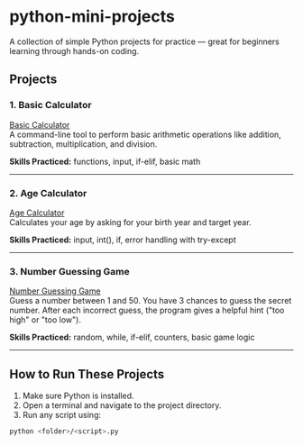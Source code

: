 # python-mini-projects
A collection of simple Python projects for practice — great for beginners learning through hands-on coding.

## Projects

### 1. Basic Calculator
[Basic Calculator](./basic_calculator/basic_calculator.py)  
A command-line tool to perform basic arithmetic operations like addition, subtraction, multiplication, and division.

**Skills Practiced:** functions, input, if-elif, basic math

---

### 2. Age Calculator
[Age Calculator](./age_calculator/age_calculator.py)  
Calculates your age by asking for your birth year and target year.

**Skills Practiced:** input, int(), if, error handling with try-except

---

### 3. Number Guessing Game
[Number Guessing Game](./Number_Guessing_Game/Number_Guessing_Game.py)  
Guess a number between 1 and 50. You have 3 chances to guess the secret number. After each incorrect guess, the program gives a helpful hint ("too high" or "too low").

**Skills Practiced:** random, while, if-elif, counters, basic game logic

---

## How to Run These Projects

1. Make sure Python is installed.
2. Open a terminal and navigate to the project directory.
3. Run any script using:

```bash
python <folder>/<script>.py

